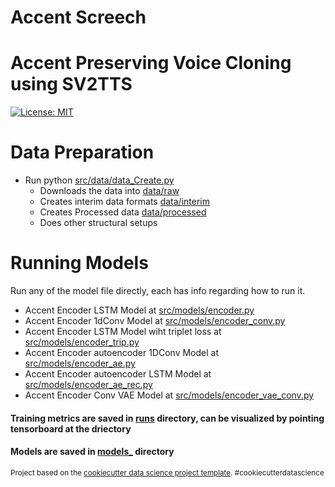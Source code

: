 Accent Screech
==============================

# Accent Preserving Voice Cloning using SV2TTS

[![License: MIT](https://img.shields.io/badge/License-MIT-yellow.svg)](https://opensource.org/licenses/MIT)



Data Preparation
===================
* Run python [src/data/data_Create.py](src/data/data_create.py)
    * Downloads the data into [data/raw](data/raw)
    * Creates interim data formats [data/interim](data/interim)
    * Creates Processed data [data/processed](data/processed/)
    * Does other structural setups 

Running Models
===================
Run any of the model file directly, each has info regarding how to run it.
* Accent Encoder LSTM Model at [src/models/encoder.py](src/models/encoder.py)
* Accent Encoder 1dConv Model at [src/models/encoder_conv.py](src/models/encoder_conv.py)
* Accent Encoder LSTM Model wiht triplet loss at [src/models/encoder_trip.py](src/models/encoder_trip.py)
* Accent Encoder autoencoder 1DConv Model at [src/models/encoder_ae.py](src/models/encoder_ae.py)
* Accent Encoder autoencoder LSTM Model at [src/models/encoder_ae_rec.py](src/models/encoder_ae_rec.py)
* Accent Encoder Conv VAE Model at [src/models/encoder_vae_conv.py](src/models/encoder_vae_conv.py)

#### Training metrics are saved in [runs](runs) directory, can be visualized by pointing tensorboard at the driectory


#### Models are saved in [models_](models_) directory


<p><small>Project based on the <a target="_blank" href="https://drivendata.github.io/cookiecutter-data-science/">cookiecutter data science project template</a>. #cookiecutterdatascience</small></p>
